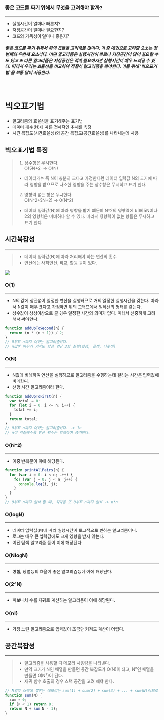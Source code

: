 ### 좋은 코드를 짜기 위해서 무엇을 고려해야 할까?

---

- 실행시간이 얼마나 빠른지?
- 저장공간이 얼마나 필요한지?
- 코드의 가독성이 얼마나 좋은지? <br />

##### 좋은 코드를 짜기 위해서 위의 것들을 고려해볼 것이다. 이 중 메인으로 고려할 요소는 첫번째와 두번쨰 요소이다. 어떤 알고리즘은 실행시간이 빠르나 저장공간이 많이 필요할 수도 있고 또 다른 알고리즘은 저장공간은 적게 필요하지만 실행시간이 매우 느려질 수 있다. 따라서 우리는 효율성을 비교하여 적절히 알고리즘을 짜야한다. 이를 위해 <strong>'빅오표기법'</strong>을 보통 많이 사용한다.

<br/>

# 빅오표기법

- 알고리즘의 효율성을 표기해주는 표기법
- 데이터 개수(N)에 따른 전체적인 추세를 측정
- 시간 복잡도(시간효율성)와 공간 복잡도(공간효율성)를 나타내는데 사용

## 빅오표기법 특징

> 1. 상수항은 무시한다.<br/>
>    O(5N+2) -> O(N)<br/>
>
> - 데이터개수 즉 N이 충분히 크다고 가정한다면 데이터 입력값 N의 크기에 따라 영향을 받으므로 사소한 영향을 주는 상수항은 무시하고 표기 한다.
>
> 2.  영향력 없는 항은 무시한다.<br/>
>     O(N^2+5N+2) -> O(N^2) <br/>
>
> - 데이터 입력값(N)에 따라 영향을 받기 떄문에 N^2의 영향력에 비해 5N이나 2의 영향력은 미비하다 할 수 있다. 따라서 영향력이 없는 항들은 무시하고 표기 한다.

## 시간복잡성

---

> - 데이터 입력값(N)에 따라 처리해야 하는 연산의 횟수
> - 연산에는 사칙연산, 비교, 할등 등이 있다.

  <img src="https://velog.velcdn.com/images%2Fgillog%2Fpost%2F1506c01a-ba40-4255-b549-03c8bb038049%2F1.png">

### O(1)

---

- N의 값에 상관없이 일정한 연산을 실행하므로 거의 일정한 실행시간을 갖는다. 따라서 N값이 매우 크다고 가정하면 위의 그래프에서 일직선의 형태를 갖는다.
- 상수값이 상상이상으로 클 경우 일정한 시간의 의미가 없다. 따라서 신중하게 고려해서 써야한다.

```js
function addUpToSecond(n) {
  return (n * (n + 1)) / 2;
}
// 0부터 n까지 더하는 알고리즘이다.
// n값이 아무리 커져도 항상 연산 3회 실행(덧셈, 곲셈, 나눗셈)
```

### O(N)

---

- N값에 비례하여 연산을 실행하므로 알고리즘을 수행하는데 걸리는 시간은 입력값에 비례한다.
- 선형 시간 알고리즘이라 한다.

```js
function addUpToFirst(n) {
  var total = 0;
  for (let i = 0; i <= n; i++) {
    total += i;
  }
  return total;
}
// 0부터 n까지 더하는 알고리즘이다. -> 1n
// n이 커질때수록 연산 횟수는 비례하여 증가한다.
```

### O(N^2)

---

- 이중 반복문이 이에 해당된다.

```js
function printAllPairs(n) {
  for (var i = 0; i < n; i++) {
    for (var j = 0; j < n; j++) {
      console.log(i, j);
    }
  }
}
// 0부터 n까지 탐색 할 떄, 각각을 또 0부터 n까지 탐색 -> n*n
```

### O(logN)

---

- 데이터 입력값(N)에 따라 실행시간이 로그적으로 변하는 알고리즘이다.
- 로그는 매우 큰 입력값에도 크게 영향을 받지 않는다.
- 이진 탐색 알고리즘 등이 이에 해당된다.

### O(NlogN)

---

- 병합, 정렬등의 효율이 좋은 알고리즘등이 이에 해당된다.

### O(2^N)

---

- 피보나치 수를 재귀로 계산하는 알고리즘이 이에 해당된다.

### O(n!)

---

- 가장 느린 알고리즘으로 입력값이 조금만 커져도 계산이 어렵다.

## 공간복잡성

---

> - 알고리즘을 사용할 때 메모리 사용량을 나타낸다.
> - 만약 크기가 N인 배열을 만들면 공간 복잡도가 O(N)이 되고, N²인 배열을 만들면 O(N²)이 된다.
> - 재귀 함수 호출의 경우 스택 공간을 고려 해야 한다.

```js
// N일때 스택에 쌓이는 메모리는 sum(1) + sum(2) + sum(3) + ... + sum(N)이므로 공간복잡도가 O(N)이다.
function sum(N) {
  sum = 0;
  if (N < 1) return 0;
  return N + sum(N - 1);
}
```
